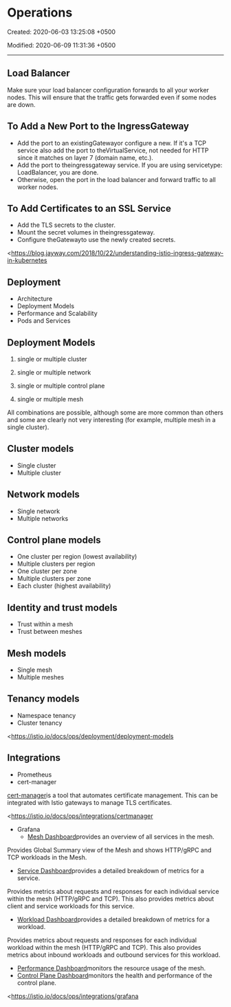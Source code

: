 # Operations

Created: 2020-06-03 13:25:08 +0500

Modified: 2020-06-09 11:31:36 +0500

---

## Load Balancer

Make sure your load balancer configuration forwards to all your worker nodes. This will ensure that the traffic gets forwarded even if some nodes are down.

## To Add a New Port to the IngressGateway
-   Add the port to an existingGatewayor configure a new. If it's a TCP service also add the port to theVirtualService, not needed for HTTP since it matches on layer 7 (domain name, etc.).
-   Add the port to theingressgateway service. If you are using servicetype: LoadBalancer, you are done.
-   Otherwise, open the port in the load balancer and forward traffic to all worker nodes.

## To Add Certificates to an SSL Service
-   Add the TLS secrets to the cluster.
-   Mount the secret volumes in theingressgateway.
-   Configure theGatewayto use the newly created secrets.

<https://blog.jayway.com/2018/10/22/understanding-istio-ingress-gateway-in-kubernetes

## Deployment
-   Architecture
-   Deployment Models
-   Performance and Scalability
-   Pods and Services

## Deployment Models

1.  single or multiple cluster

2.  single or multiple network

3.  single or multiple control plane

4.  single or multiple mesh

All combinations are possible, although some are more common than others and some are clearly not very interesting (for example, multiple mesh in a single cluster).

## Cluster models
-   Single cluster
-   Multiple cluster

## Network models
-   Single network
-   Multiple networks

## Control plane models
-   One cluster per region (lowest availability)
-   Multiple clusters per region
-   One cluster per zone
-   Multiple clusters per zone
-   Each cluster (highest availability)

## Identity and trust models
-   Trust within a mesh
-   Trust between meshes

## Mesh models
-   Single mesh
-   Multiple meshes

## Tenancy models
-   Namespace tenancy
-   Cluster tenancy

<https://istio.io/docs/ops/deployment/deployment-models

## Integrations
-   Prometheus
-   cert-manager

[cert-manager](https://cert-manager.io/)is a tool that automates certificate management. This can be integrated with Istio gateways to manage TLS certificates.

<https://istio.io/docs/ops/integrations/certmanager
-   Grafana
    -   [Mesh Dashboard](https://grafana.com/grafana/dashboards/7639)provides an overview of all services in the mesh.

Provides Global Summary view of the Mesh and shows HTTP/gRPC and TCP workloads in the Mesh.
-   [Service Dashboard](https://grafana.com/grafana/dashboards/7636)provides a detailed breakdown of metrics for a service.

Provides metrics about requests and responses for each individual service within the mesh (HTTP/gRPC and TCP). This also provides metrics about client and service workloads for this service.
-   [Workload Dashboard](https://grafana.com/grafana/dashboards/7630)provides a detailed breakdown of metrics for a workload.

Provides metrics about requests and responses for each individual workload within the mesh (HTTP/gRPC and TCP). This also provides metrics about inbound workloads and outbound services for this workload.
-   [Performance Dashboard](https://grafana.com/grafana/dashboards/11829)monitors the resource usage of the mesh.
-   [Control Plane Dashboard](https://grafana.com/grafana/dashboards/7645)monitors the health and performance of the control plane.

<https://istio.io/docs/ops/integrations/grafana
